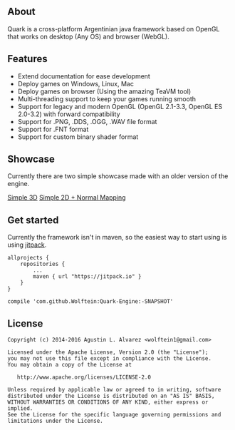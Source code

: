 ## About

Quark is a cross-platform Argentinian java framework based on OpenGL that works on desktop (Any OS) and browser (WebGL).

## Features
  * Extend documentation for ease development
  * Deploy games on Windows, Linux, Mac
  * Deploy games on browser (Using the amazing TeaVM tool)
  * Multi-threading support to keep your games running smooth
  * Support for legacy and modern OpenGL (OpenGL 2.1-3.3, OpenGL ES 2.0-3.2) with forward compatibility
  * Support for .PNG, .DDS, .OGG, .WAV file format
  * Support for .FNT format
  * Support for custom binary shader format
 
## Showcase

Currently there are two simple showcase made with an older version of the engine.

[Simple 3D](http://www.tecno-store.com.ar/LordFers/1/)
[Simple 2D + Normal Mapping](http://www.tecno-store.com.ar/LordFers/2/)

## Get started

Currently the framework isn't in maven, so the easiest way to start using is using [jitpack](http://jipack.io).

	allprojects {
		repositories {
			...
			maven { url "https://jitpack.io" }
		}
	}
	
    compile 'com.github.Wolftein:Quark-Engine:-SNAPSHOT'

## License

    Copyright (c) 2014-2016 Agustin L. Alvarez <wolftein1@gmail.com>

    Licensed under the Apache License, Version 2.0 (the "License");
    you may not use this file except in compliance with the License.
    You may obtain a copy of the License at

       http://www.apache.org/licenses/LICENSE-2.0

    Unless required by applicable law or agreed to in writing, software
    distributed under the License is distributed on an "AS IS" BASIS,
    WITHOUT WARRANTIES OR CONDITIONS OF ANY KIND, either express or implied.
    See the License for the specific language governing permissions and
    limitations under the License.